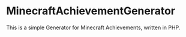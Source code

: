 MinecraftAchievementGenerator
=============================

This is a simple Generator for Minecraft Achievements, written in PHP.
